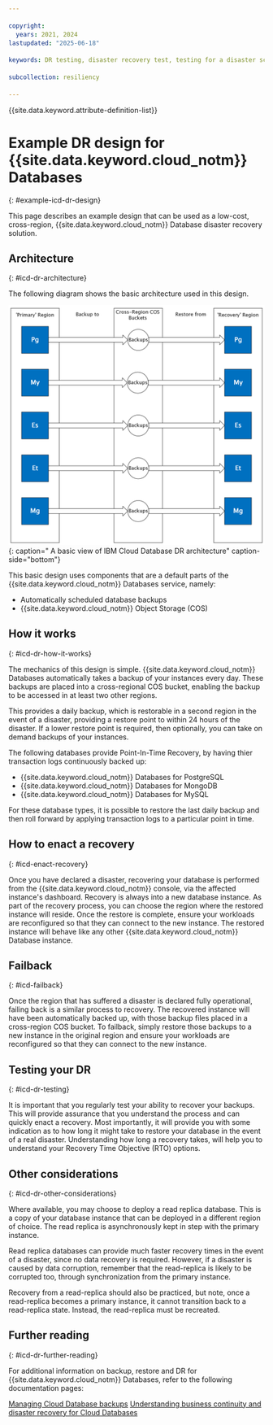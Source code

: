 ```yaml
---

copyright:
  years: 2021, 2024
lastupdated: "2025-06-18"

keywords: DR testing, disaster recovery test, testing for a disaster scenario, dry test, switch over, DR simulation, databases

subcollection: resiliency

---
```


{{site.data.keyword.attribute-definition-list}}

# Example DR design for {{site.data.keyword.cloud_notm}} Databases
{: #example-icd-dr-design}

This page describes an example design that can be used as a low-cost, cross-region, {{site.data.keyword.cloud_notm}} Database disaster recovery solution.

## Architecture
{: #icd-dr-architecture}

The following diagram shows the basic architecture used in this design.

![Diagram showing the basic ICD DR architecture](images/simple-icd-dr-arch.svg "Diagram depicting a basic view of IBM Cloud Database DR architecture"){: caption=" A basic view of IBM Cloud Database DR architecture" caption-side="bottom"}

This basic design uses components that are a default parts of the {{site.data.keyword.cloud_notm}} Databases service, namely:

* Automatically scheduled database backups
* {{site.data.keyword.cloud_notm}} Object Storage (COS)

## How it works
{: #icd-dr-how-it-works}

The mechanics of this design is simple. {{site.data.keyword.cloud_notm}} Databases automatically takes a backup of your instances every day. These backups are placed into a cross-regional COS bucket, enabling the backup to be accessed in at least two other regions.

This provides a daily backup, which is restorable in a second region in the event of a disaster, providing a restore point to within 24 hours of the disaster. If a lower restore point is required, then optionally, you can take on demand backups of your instances.

The following databases provide Point-In-Time Recovery, by having thier transaction logs continuously backed up:

* {{site.data.keyword.cloud_notm}} Databases for PostgreSQL
* {{site.data.keyword.cloud_notm}} Databases for MongoDB
* {{site.data.keyword.cloud_notm}} Databases for MySQL

For these database types, it is possible to restore the last daily backup and then roll forward by applying transaction logs to a particular point in time.

## How to enact a recovery
{: #icd-enact-recovery}

Once you have declared a disaster, recovering your database is performed from the {{site.data.keyword.cloud_notm}} console, via the affected instance's dashboard. Recovery is always into a new database instance. As part of the recovery process, you can choose the region where the restored instance will reside. Once the restore is complete, ensure your workloads are reconfigured so that they can connect to the new instance. The restored instance will behave like any other {{site.data.keyword.cloud_notm}} Database instance.

## Failback
{: #icd-failback}

Once the region that has suffered a disaster is declared fully operational, failing back is a similar process to recovery. The recovered instance will have been automatically backed up, with those backup files placed in a cross-region COS bucket. To failback, simply restore those backups to a new instance in the original region and ensure your workloads are reconfigured so that they can connect to the new instance.

## Testing your DR
{: #icd-dr-testing}

It is important that you regularly test your ability to recover your backups. This will provide assurance that you understand the process and can quickly enact a recovery. Most importantly, it will provide you with some indication as to how long it might take to restore your database in the event of a real disaster. Understanding how long a recovery takes, will help you to understand your Recovery Time Objective (RTO) options.

## Other considerations
{: #icd-dr-other-considerations}

Where available, you may choose to deploy a read replica database. This is a copy of your database instance that can be deployed in a different region of choice. The read replica is asynchronously kept in step with the primary instance.

Read replica databases can provide much faster recovery times in the event of a disaster, since no data recovery is required. However, if a disaster is caused by data corruption, remember that the read-replica is likely to be corrupted too, through synchronization from the primary instance.

Recovery from a read-replica should also be practiced, but note, once a read-replica becomes a primary instance, it cannot transition back to a read-replica state. Instead, the read-replica must be recreated.

## Further reading
{: #icd-dr-further-reading}

For additional information on backup, restore and DR for {{site.data.keyword.cloud_notm}} Databases, refer to the following documentation pages:

[Managing Cloud Database backups](/docs/cloud-databases?topic=cloud-databases-dashboard-backups&interface=ui)
[Understanding business continuity and disaster recovery for Cloud Databases](/docs/cloud-databases?topic=cloud-databases-bc-dr)

